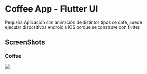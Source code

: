 # Coffee App - Flutter UI 

Pequeña Aplicación con animación de distintos tipos de café, puede ejecutar dispositivos Android e iOS porque se construye con flutter.


## ScreenShots 

### Coffee


![](assets/coffee/screen.gif)
